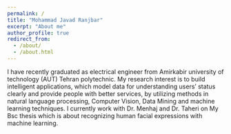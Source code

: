 ```yaml
---
permalink: /
title: "Mohammad Javad Ranjbar"
excerpt: "About me"
author_profile: true
redirect_from: 
  - /about/
  - /about.html
---
```


I have recently graduated as electrical engineer from Amirkabir university of technology (AUT) Tehran polytechnic. My research interest is to build intelligent applications, which model data for understanding users’ status clearly and provide people with better services, by utilizing methods in natural language processing, Computer Vision, Data Mining and machine learning techniques. I currently work with Dr. Menhaj and Dr. Taheri on My Bsc thesis which is about recognizing human facial expressions with machine learning.
